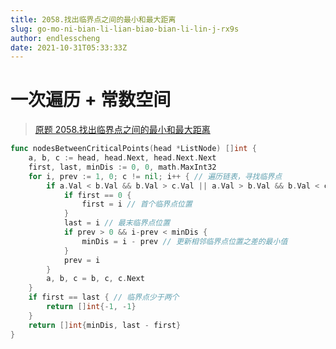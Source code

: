 ```yaml
---
title: 2058.找出临界点之间的最小和最大距离
slug: go-mo-ni-bian-li-lian-biao-bian-li-lin-j-rx9s
author: endlesscheng
date: 2021-10-31T05:33:33Z
---
```

# 一次遍历 + 常数空间
 
> [原题 2058.找出临界点之间的最小和最大距离](https://leetcode.cn/problems/find-the-minimum-and-maximum-number-of-nodes-between-critical-points)
```go
func nodesBetweenCriticalPoints(head *ListNode) []int {
	a, b, c := head, head.Next, head.Next.Next
	first, last, minDis := 0, 0, math.MaxInt32
	for i, prev := 1, 0; c != nil; i++ { // 遍历链表，寻找临界点
		if a.Val < b.Val && b.Val > c.Val || a.Val > b.Val && b.Val < c.Val {
			if first == 0 {
				first = i // 首个临界点位置
			}
			last = i // 最末临界点位置
			if prev > 0 && i-prev < minDis {
				minDis = i - prev // 更新相邻临界点位置之差的最小值
			}
			prev = i
		}
		a, b, c = b, c, c.Next
	}
	if first == last { // 临界点少于两个
		return []int{-1, -1}
	}
	return []int{minDis, last - first}
}
```
